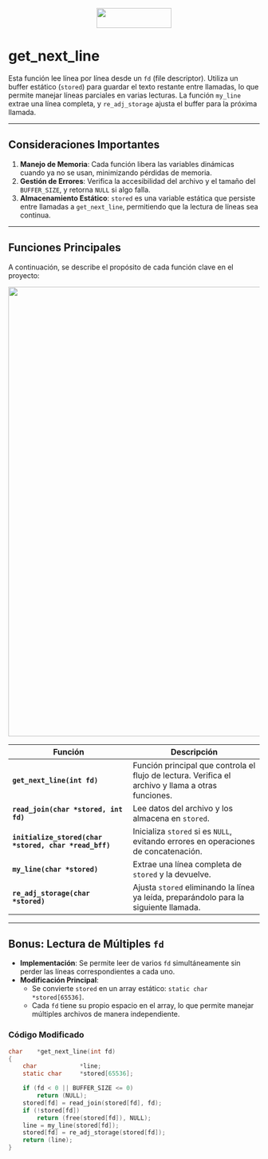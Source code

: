 <div align="center">

<a href="#"><img src="https://img.shields.io/badge/%20%20get_next_line%20%20-4682B4" style="width:150px;height:40px;"></a>

</div>

# get_next_line

Esta función lee línea por línea desde un `fd` (file descriptor). Utiliza un buffer estático (`stored`) para guardar el texto restante entre llamadas, lo que permite manejar líneas parciales en varias lecturas. La función `my_line` extrae una línea completa, y `re_adj_storage` ajusta el buffer para la próxima llamada.

---

## Consideraciones Importantes

1. **Manejo de Memoria**: Cada función libera las variables dinámicas cuando ya no se usan, minimizando pérdidas de memoria.
2. **Gestión de Errores**: Verifica la accesibilidad del archivo y el tamaño del `BUFFER_SIZE`, y retorna `NULL` si algo falla.
3. **Almacenamiento Estático**: `stored` es una variable estática que persiste entre llamadas a `get_next_line`, permitiendo que la lectura de líneas sea continua.

---

## Funciones Principales

A continuación, se describe el propósito de cada función clave en el proyecto:

<p align="center" width="100%"><a href="#"><img src="../../img/milestone_3/get_nect_line.png" width="900" /></a></p>

| **Función**              | **Descripción**                                                                                     |
|--------------------------|-----------------------------------------------------------------------------------------------------|
| **`get_next_line(int fd)`** | Función principal que controla el flujo de lectura. Verifica el archivo y llama a otras funciones. |
| **`read_join(char *stored, int fd)`** | Lee datos del archivo y los almacena en `stored`.                                                |
| **`initialize_stored(char *stored, char *read_bff)`** | Inicializa `stored` si es `NULL`, evitando errores en operaciones de concatenación.             |
| **`my_line(char *stored)`** | Extrae una línea completa de `stored` y la devuelve.                                             |
| **`re_adj_storage(char *stored)`** | Ajusta `stored` eliminando la línea ya leída, preparándolo para la siguiente llamada.           |

---

## Bonus: Lectura de Múltiples `fd`

- **Implementación**: Se permite leer de varios `fd` simultáneamente sin perder las líneas correspondientes a cada uno.
- **Modificación Principal**:
  - Se convierte `stored` en un array estático: `static char *stored[65536]`.
  - Cada `fd` tiene su propio espacio en el array, lo que permite manejar múltiples archivos de manera independiente.

### Código Modificado

```c
char	*get_next_line(int fd)
{
	char			*line;
	static char		*stored[65536];

	if (fd < 0 || BUFFER_SIZE <= 0)
		return (NULL);
	stored[fd] = read_join(stored[fd], fd);
	if (!stored[fd])
		return (free(stored[fd]), NULL);
	line = my_line(stored[fd]);
	stored[fd] = re_adj_storage(stored[fd]);
	return (line);
}
```
